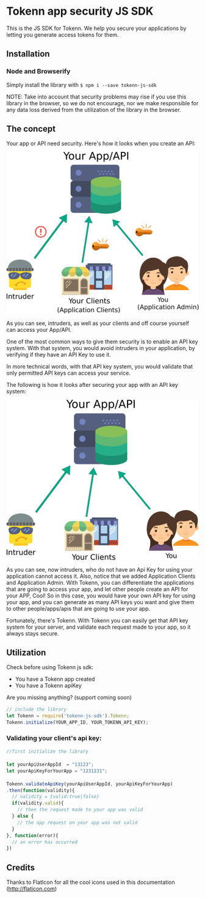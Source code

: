# Tokenn app security JS SDK

This is the JS SDK for Tokenn. We help you secure your applications by letting you generate access tokens for them.

## Installation

### Node and Browserify
Simply install the library with ``` $ npm i --save tokenn-js-sdk ```

NOTE: Take into account that security problems may rise if you use this library in the browser, so we do not encourage, nor we make responsible for any data loss derived from the utilization of the library in the browser.

## The concept

Your app or API need security. Here's how it looks when you create an API:

![How it works](https://raw.githubusercontent.com/TokennAppSecurity/tokenn-js-sdk/master/repo/afterinstalling.png)

As you can see, intruders, as well as your clients and off course yourself can access your App/API.

One of the most common ways to give them security is to enable an API key system. With that system, you would avoid intruders in your application, by verifying if they have an API Key to use it.

In more technical words, with that API key system, you would validate that only permitted API keys can access your service. 

The following is how it looks after securing your app with an API key system:

![After installing](https://raw.githubusercontent.com/TokennAppSecurity/tokenn-js-sdk/master/repo/howitworks.png)

As you can see, now intruders, who do not have an Api Key for using your application cannot access it. Also, notice that we added Application Clients and Application Admin. With Tokenn, you can differentiate the applications that are going to access your app, and let other people create an API for your APP, Cool! So in this case, you would have your own API key for using your app, and you can generate as many API keys you want and give them to other people/apps/apis that are going to use your app.

Fortunately, there's Tokenn. With Tokenn you can easily get that API key system for your server, and validate each request made to your app, so it always stays secure.

## Utilization

Check before using Tokenn js sdk:
* You have a Tokenn app created
* You have a Tokenn apiKey

Are you missing anything? (support coming soon)

```js
// include the library
let Tokenn = require('tokenn-js-sdk').Tokenn;
Tokenn.initialize(YOUR_APP_ID, YOUR_TOKENN_API_KEY);
```

### Validating your client's api key:

```js
//first initialize the library

let yourApiUserAppId  = "13123";
let yourApiKeyForYourApp = "1231231";

Tokenn.validateApiKey(yourApiUserAppId, yourApiKeyForYourApp)
.then(function(validity){
  // validity = {valid:true|false}
  if(validity.valid){
    // then the request made to your app was valid
  } else {
    // the app request on your app was not valid
  }
}, function(error){
  // an error has occurred
})

```

## Credits

Thanks to FlatIcon for all the cool icons used in this documentation (http://flaticon.com)